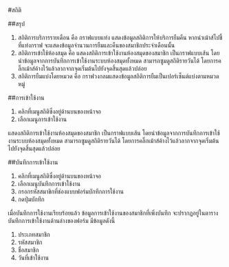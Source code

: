 #สถิติ

##สรุป

1. สถิติการบริการรายเดือน คือ กราฟแบบแท่ง แสดงข้อมูลสถิติการให้บริการยืมคืน หากนำเม้าส์ไปชี้ที่แท่งกราฟ จะแสดงข้อมูลจำนวนการยืมและคืนของสมาชิกประจำเดือนนั้น
2. สถิติการเข้าใช้ห้องสมุด คือ แสดงสถิติการเข้าใช้งานห้องสมุดของสมาชิก เป็นกราฟแบบเส้น  โดยนำข้อมูลจากการบันทึกการเข้าใช้งานระบบห้องสมุดทั้งหมด สามารถซูมดูสถิติรายวันได้ โดยการคลิ๊กเม้าส์ค้างไว้แล้วลากจากจุดเริ่มต้นไปยังจุดสิ้นสุดแล้วปล่อย
3. สถิติการยืมแบ่งโดยหมวด คือ กราฟวงกลมแสดงข้อมูลสถิติการยืมเป็นเปอร์เซ็นต์แบ่งตามหมวดหมู่ 

##การเข้าใช้งาน

1. คลิกที่เมนูสถิติซึ่งอยู่ด้านบนของหน้าจอ
2. เลือกเมนูการเข้าใช้งาน

แสดงสถิติการเข้าใช้งานห้องสมุดของสมาชิก เป็นกราฟแบบเส้น  โดยนำข้อมูลจากการบันทึกการเข้าใช้งานระบบห้องสมุดทั้งหมด
สามารถซูมดูสถิติรายวันได้ โดยการคลิ๊กเม้าส์ค้างไว้แล้วลากจากจุดเริ่มต้นไปยังจุดสิ้นสุดแล้วปล่อย

##บันทึกการเข้าใช้งาน

1. คลิกที่เมนูสถิติซึ่งอยู่ด้านบนของหน้าจอ
2. เลือกเมนูบันทึกการเข้าใช้งาน
3. กรอกรหัสสมาขิกที่ช่องแบบฟอร์มบักทึกการใช้งาน
4. กดปุ่มบักทึก

เมื่อบันทึกการใช้งานเรียบร้อยแล้ว ข้อมูลการเข้าใช้งานของสมาชิกที่เพิ่งบันทึก จะปรากฎอยู่ในตารางบันทึกการเข้าใช้งานด้านล่างของฟอร์ม มีข้อมูลดังนี้

1. ประเภทสมาชิก
2. รหัสสมาชิก
3. ชื่อสมาชิก
4. วันที่เข้าใช้งาน
